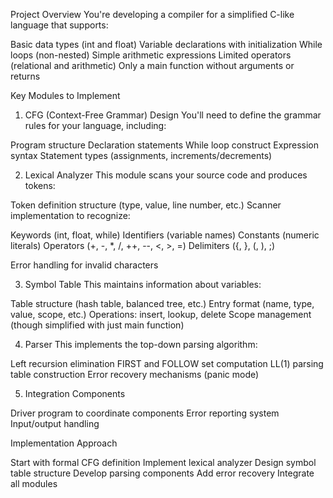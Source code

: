 Project Overview
You're developing a compiler for a simplified C-like language that supports:

Basic data types (int and float)
Variable declarations with initialization
While loops (non-nested)
Simple arithmetic expressions
Limited operators (relational and arithmetic)
Only a main function without arguments or returns

Key Modules to Implement
1. CFG (Context-Free Grammar) Design
You'll need to define the grammar rules for your language, including:

Program structure
Declaration statements
While loop construct
Expression syntax
Statement types (assignments, increments/decrements)

2. Lexical Analyzer
This module scans your source code and produces tokens:

Token definition structure (type, value, line number, etc.)
Scanner implementation to recognize:

Keywords (int, float, while)
Identifiers (variable names)
Constants (numeric literals)
Operators (+, -, *, /, ++, --, <, >, =)
Delimiters ({, }, (, ), ;)


Error handling for invalid characters

3. Symbol Table
This maintains information about variables:

Table structure (hash table, balanced tree, etc.)
Entry format (name, type, value, scope, etc.)
Operations: insert, lookup, delete
Scope management (though simplified with just main function)

4. Parser
This implements the top-down parsing algorithm:

Left recursion elimination
FIRST and FOLLOW set computation
LL(1) parsing table construction
Error recovery mechanisms (panic mode)

5. Integration Components

Driver program to coordinate components
Error reporting system
Input/output handling

Implementation Approach

Start with formal CFG definition
Implement lexical analyzer
Design symbol table structure
Develop parsing components
Add error recovery
Integrate all modules